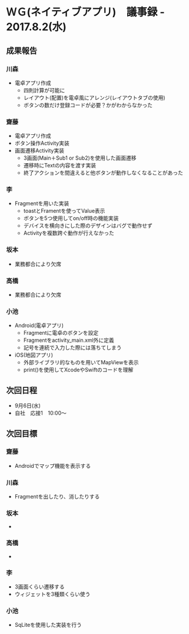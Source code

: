 # ＷＧ(ネイティブアプリ)　議事録 - 2017.8.2(水)

## 成果報告
### 川森
- 電卓アプリ作成
  - 四則計算が可能に
  - レイアウト(配置)を電卓風にアレンジ(レイアウトタブの使用)
  - ボタンの数だけ登録コードが必要？かがわからなかった

### 齋藤
- 電卓アプリ作成
- ボタン操作Activity実装
- 画面遷移Activity実装
  - 3画面(Main＋Sub1 or Sub2)を使用した画面遷移
  - 遷移時にTextの内容を渡す実装
  - 終了アクションを間違えると他ボタンが動作しなくなることがあった

### 李
- Fragmentを用いた実装
  - toastとFramentを使ってValue表示
  - ボタンを5つ使用してon/off時の機能実装
  - デバイスを横向きにした際のデザインはバグで動作せず
  - Activityを複数跨ぐ動作が行えなかった

### 坂本
- 業務都合により欠席

### 高橋
- 業務都合により欠席

### 小池
- Android(電卓アプリ)
  - Fragmentに電卓のボタンを設定
  - Fragmentをactivity_main.xml外に定義
  - 記号を連続で入力した際には落ちてしまう
- iOS(地図アプリ)
  - 外部ライブラリ的なものを用いてMapViewを表示
  - print()を使用してXcodeやSwiftのコードを理解 

## 次回日程
- 9月6日(水)
- 自社　応接1　10:00～

## 次回目標
### 齋藤
- Androidでマップ機能を表示する

### 川森
- Fragmentを出したり、消したりする

### 坂本
- 

### 高橋
- 

### 李
- 3画面くらい遷移する
- ウィジェットを3種類くらい使う

### 小池
- SqLiteを使用した実装を行う
